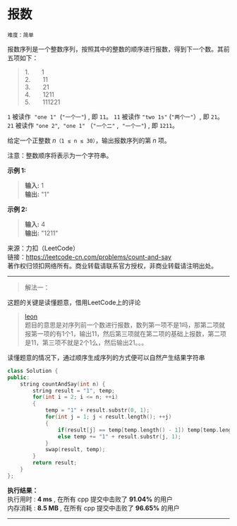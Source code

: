# 报数 #  
`难度：简单` 
 
报数序列是一个整数序列，按照其中的整数的顺序进行报数，得到下一个数。其前五项如下：  

>1.&emsp;&emsp;1  
>2.&emsp;&emsp;11  
>3.&emsp;&emsp;21  
>4.&emsp;&emsp;1211  
>5.&emsp;&emsp;111221  

`1` 被读作  `"one 1"`  (`"一个一"`) , 即 `11`。
`11` 被读作 `"two 1s"` (`"两个一"`）, 即 `21`。
`21` 被读作 `"one 2"`,  `"one 1"` （`"一个二"` ,  `"一个一"`) , 即 `1211`。

给定一个正整数 *n*`（1 ≤ n ≤ 30）`，输出报数序列的第 *n* 项。

注意：整数顺序将表示为一个字符串。

**示例 1:**  
>**输入:** 1  
>**输出:** "1"  

**示例 2:**  
>**输入:** 4  
>**输出:** "1211"  

来源：力扣（LeetCode）  
链接：https://leetcode-cn.com/problems/count-and-say  
著作权归领扣网络所有。商业转载请联系官方授权，非商业转载请注明出处。  

---  
>解法一：  

这题的关键是读懂题意，借用LeetCode上的评论  
>[leon](https://leetcode-cn.com/u/leon-5/)  
>题目的意思是对序列前一个数进行报数，数列第一项不是1吗，那第二项就报第一项的有1个1，输出11，然后第三项就在第二项的基础上报数，第二项是11，第三项不就是2个1么，然后输出21。。。  

读懂题意的情况下，通过顺序生成序列的方式便可以自然产生结果字符串  
```C++
class Solution {
public:
    string countAndSay(int n) {
        string result = "1", temp;
        for(int i = 2; i <= n; ++i)
        {
            temp = "1" + result.substr(0, 1);
            for(int j = 1; j < result.length(); ++j)
            {
                if(result[j] == temp[temp.length() - 1]) temp[temp.length() - 2] = temp[temp.length() - 2] + 1;
                else temp += "1" + result.substr(j, 1);
            }
            swap(result, temp);
        }
        return result;
    }
};
```  

**执行结果：**  
执行用时 : **4 ms** , 在所有 cpp 提交中击败了 **91.04%** 的用户  
内存消耗 : **8.5 MB** , 在所有 cpp 提交中击败了 **96.65%** 的用户  

---  